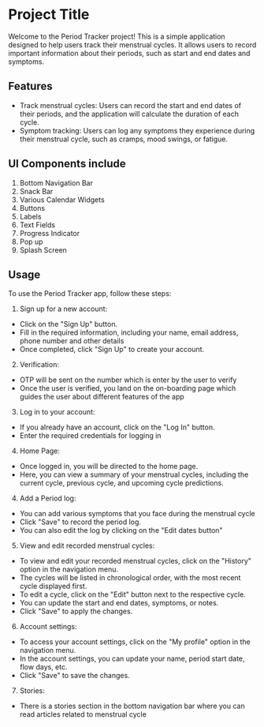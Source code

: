 
# Project Title

Welcome to the Period Tracker project! This is a simple application designed to help users track their menstrual cycles. It allows users to record important information about their periods, such as start and end dates and symptoms.

## Features

- Track menstrual cycles: Users can record the start and end dates of their periods, and the application will calculate the duration of each cycle.
- Symptom tracking: Users can log any symptoms they experience during their menstrual cycle, such as cramps, mood swings, or fatigue.


## UI Components include

1. Bottom Navigation Bar
3. Snack Bar
4. Various Calendar Widgets
5. Buttons
6. Labels
7. Text Fields
8. Progress Indicator
9. Pop up
10. Splash Screen

## Usage
To use the Period Tracker app, follow these steps:

1. Sign up for a new account:
- Click on the "Sign Up" button.
- Fill in the required information, including your name, email     address, phone number and other details
- Once completed, click "Sign Up" to create your account.

2. Verification:
- OTP will be sent on the number which is enter by the user to verify
- Once the user is verified, you land on the on-boarding page which guides the user about different features of the app

3. Log in to your account:
- If you already have an account, click on the "Log In" button.
- Enter the required credentials for logging in

4. Home Page:
- Once logged in, you will be directed to the home page.
- Here, you can view a summary of your menstrual cycles, including the current cycle, previous cycle, and upcoming cycle predictions.

4. Add a Period log:
- You can add various symptoms that you face during the menstrual cycle
- Click "Save" to record the period log.
- You can also edit the log by clicking on the "Edit dates button"

5. View and edit recorded menstrual cycles:
- To view and edit your recorded menstrual cycles, click on the "History" option in the navigation menu.
- The cycles will be listed in chronological order, with the most recent cycle displayed first.
- To edit a cycle, click on the "Edit" button next to the respective cycle.
- You can update the start and end dates, symptoms, or notes.
- Click "Save" to apply the changes.

6. Account settings:
- To access your account settings, click on the "My profile" option in the navigation menu.
- In the account settings, you can update your name, period start date, flow days, etc.
- Click "Save" to save the changes.

7. Stories:
- There is a stories section in the bottom navigation bar where you can read articles related to menstrual cycle

[comment]: <> (## Screenshots of the UI)

[comment]: <> (<table>)

[comment]: <> (<tr>)

[comment]: <> (  <td>Splash Screen</td>)

[comment]: <> (  <td>Onborading page</td>)

[comment]: <> (  <td>Signup Page</td>)

[comment]: <> (  <td>Login Page</td>)

[comment]: <> (  <td>Verification Page</td>)

[comment]: <> (  <td>Home Page &#40;ongoing menstrual cycle&#41;</td>)

[comment]: <> (  <td>Home Page &#40;ongoing fertile window&#41;</td>)

[comment]: <> (  <td>Side menu</td>)

[comment]: <> (  <td>Stories page</td>)

[comment]: <> (  <td>Calendar Page</td>)

[comment]: <> (  <td>Period logs</td>)

[comment]: <> (  <td>Period logs</td>)

[comment]: <> (  <td>History Page</td>)

[comment]: <> (  <td>Downloaded PDF</td>)

[comment]: <> (  <td>Logout popup</td>)

[comment]: <> (  </tr>)

[comment]: <> (  <tr>)

[comment]: <> (    <td><img src="images/Screenshots/splash screen.jpg" width=400 height=700></td>)

[comment]: <> (    <td><img src="images/Screenshots/onbording2.jpg" width=400 height=700></td>)

[comment]: <> (    <td><img src="images/Screenshots/signup.jpg" width=400 height=700></td>)

[comment]: <> (    <td><img src="images/Screenshots/login.jpg" width=400 height=700></td>)

[comment]: <> (    <td><img src="images/Screenshots/otpentered.jpg" width=400 height=700></td>)

[comment]: <> (    <td><img src="images/Screenshots/homescreenred.jpg" width=400 height=700></td>)

[comment]: <> (    <td><img src="images/Screenshots/homepage2.jpg" width=400 height=700></td>)

[comment]: <> (    <td><img src="images/Screenshots/beforeeditdrawer.jpg" width=400 height=700></td> )

[comment]: <> (    <td><img src="images/Screenshots/stories.jpg" width=400 height=700></td>)

[comment]: <> (    <td><img src="images/Screenshots/calendarpage.jpg" width=400 height=700></td>)

[comment]: <> (    <td><img src="images/Screenshots/periodlogpage.jpg" width=400 height=700></td> )

[comment]: <> (    <td><img src="images/Screenshots/savelog.jpg" width=400 height=700></td> )

[comment]: <> (    <td><img src="images/Screenshots/historypage.jpg" width=400 height=700></td> )

[comment]: <> (    <td><img src="images/Screenshots/pdf.jpg" width=400 height=700></td> )

[comment]: <> (    <td><img src="images/Screenshots/logoutpopup.jpg" width=400 height=700></td> )

[comment]: <> (  </tr>)

[comment]: <> (  </table>)

